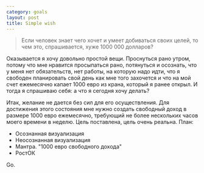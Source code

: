 ```yaml
--- 
category: goals
layout: post
title: Simple wish
---
```


<blockquote>Если человек знает чего хочет и умеет добиваться своих целей, то чем это, спрашивается, хуже 1000 000 долларов?</blockquote>
Оказывается я хочу довольно простой вещи. Проснуться рано утром, потому что мне нравится просыпаться рано, потянуться и осознать, что у меня нет обязательств, нет работы, на которую надо идти, что я свободен планировать свой день как мне того захочется и что на мой счет ежемесячно капает 1000 евро из крана, который я ранее открыл. И тогда я спрашиваю себя: а что я сегодня хочу делать?

Итак, желание не дается без сил для его осуществления. Для достижения этого состояния мне нужно создать свободный доход в размере 1000 евро ежемесячно, требующий не более нескольких часов моего времени в неделю. Цель поставлена, цель очень реальна. План:
<ul>
	<li>Осознанная визуализация</li>
	<li>Неосознанная визуализация</li>
	<li>Мантра. "1000 евро свободного дохода"</li>
	<li>РостОК</li>
</ul>
Go.
